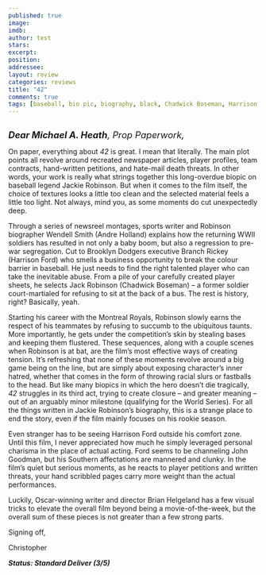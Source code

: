 ```yaml
---
published: true
image: 
imdb: 
author: test 
stars: 
excerpt: 
position: 
addressee: 
layout: review
categories: reviews
title: "42"
comments: true
tags: [baseball, bio pic, biography, black, Chadwick Boseman, Harrison Ford, inspired by, Jackie Robinson, Letters, MLB, true story]
---
```

<div><p><span class="full-image-block ssNonEditable"><span><a href="/letters/2013/4/11/42.html"><img src="http://static.squarespace.com/static/5005f6bcc4aa41161b33e89e/5329cf1fe4b07c068ebf74de/5329cf1fe4b07c068ebf7815/1365712005031/42.jpg" alt="" /></a></span></span></p>
<p><em style="font-size:130%;"><strong>Dear Michael A. Heath</strong>, Prop Paperwork,</em></p>
<p>On paper, everything about <em>42</em> is great. I mean that literally. The main plot points all revolve around recreated newspaper articles, player profiles, team contracts, hand-written petitions, and hate-mail death threats. In other words, your work is really what strings together this long-overdue biopic on baseball legend Jackie Robinson. But when it comes to the film itself, the choice of textures looks a little too clean and the selected material feels a little too light. Not always, mind you, as some moments do cut unexpectedly deep.</p>
<p>Through a series of newsreel montages, sports writer and Robinson biographer Wendell Smith (Andre Holland) explains how the returning WWII soldiers has resulted in not only a baby boom, but also a regression to pre-war segregation.  Cut to Brooklyn Dodgers executive Branch Rickey (Harrison Ford) who smells a business opportunity to break the colour barrier in baseball. He just needs to find the right talented player who can take the inevitable abuse. From a pile of your carefully created player sheets, he selects Jack Robinson (Chadwick Boseman) &ndash; a former soldier court-martialed for refusing to sit at the back of a bus. The rest is history, right? Basically, yeah.</p>
<p>Starting his career with the Montreal Royals, Robinson slowly earns the respect of his teammates by refusing to succumb to the ubiquitous taunts. More importantly, he gets under the competition&rsquo;s skin by stealing bases and keeping them flustered. These sequences, along with a couple scenes when Robinson is at bat, are the film&rsquo;s most effective ways of creating tension. It&rsquo;s refreshing that none of these moments revolve around a big game being on the line, but are simply about exposing character&rsquo;s inner hatred, whether that comes in the form of throwing racial slurs or fastballs to the head. But like many biopics in which the hero doesn&rsquo;t die tragically, <em>42</em> struggles in its third act, trying to create closure &ndash; and greater meaning &ndash; out of an arguably minor milestone (qualifying for the World Series). For all the things written in Jackie Robinson&rsquo;s biography, this is a strange place to end the story, even if the film mainly focuses on his rookie season.</p>
<p>Even stranger has to be seeing Harrison Ford outside his comfort zone. Until this film, I never appreciated how much he simply leveraged personal charisma in the place of actual acting. Ford seems to be channeling John Goodman, but his Southern affectations are mannered and clunky. In the film&rsquo;s quiet but serious moments, as he reacts to player petitions and written threats, your hand scribbled pages carry more weight than the actual performances.</p>
<p>Luckily, Oscar-winning writer and director Brian Helgeland has a few visual tricks to elevate the overall film beyond being a movie-of-the-week, but the overall sum of these pieces is not greater than a few strong parts.</p>
<p>Signing off,</p>
<p>Christopher</p>
<p><strong><em>Status: Standard Deliver (3/5)</em></strong></p></div>
